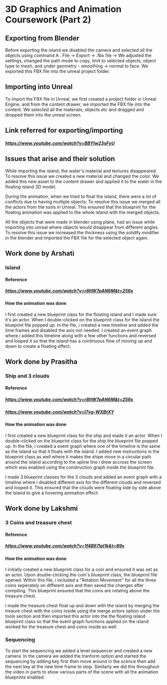 # 3D Graphics and Animation Coursework (Part 2)

## Exporting from Blender
Before exporting the island we disabled the camera and selected all the objects using command A . File -> Export -> .fbx file ->
We adjusted the settings, changed the path mode to copy, limit to selected objects, object type to mesh, and under geometry - smoothing -> normal to face. We exported this FBX file into the unreal project folder. 

## Importing into Unreal
To import the FBX file in Unreal, we first created a project folder in Unreal Engine, and from the content drawer, we imported the FBX file into the content. We selected all the materials, objects etc and dragged and dropped them into the unreal screen. 

## Link referred for exporting/importing
##### https://www.youtube.com/watch?v=BBYIw23sFyU

## Issues that arise and their solution
While importing the island, the water's material and textures disappeared. To resolve this issue we created a new material and changed the color. We added this new asset to the content drawer and applied it to the water in the floating island 3D model. 

During the animation, when we tried to float the island, there were a lot of conflicts due to having multiple objects. To resolve this issue we merged all the actors from the tools in Unreal. This ensured that the blueprint for the floating animation was applied to the whole island with the merged objects.

All the objects that were made in blender using plane, had an issue while importing into unreal where objects would disappear from different angles. To resolve this issue we increased the thickness using the solidify modifier in the blender and imported the FBX file for the selected object again. 

## Work done by Arshati
### Island
#### Reference
##### https://www.youtube.com/watch?v=r8ltW7pAN6M&t=256s
#### How the animation was done

I first created a new blueprint class for the floating island and I made sure it's an actor. When I double-clicked on the blueprint class for the island the blueprint file popped up. In the file, i created a new timeline and added the time frames and disabled the axis not needed. 
i created an event graph where i added this timeline along with a few other functions and reversed and looped it so that the island has a continuous flow of moving up and down to create a floating effect.

## Work done by Prasitha
### Ship and 3 clouds
#### Reference
##### https://www.youtube.com/watch?v=r8ltW7pAN6M&t=256s
##### https://www.youtube.com/watch?v=I7vg-WXBtXY
#### How the animation was done

I first created a new blueprint class for the ship and made it an actor. When I double-clicked on the blueprint class for the ship the blueprint file popped up. In the file, i created a event graph where one of the timeline is the same as the island so that it floats with the island. 
I added new instructions in the blueprint class as well where it makes the shipe move in a circular path around the island according to the spline line i drew accross the screen which was enabled using the construction graph inside the blueprint file.

I made 3 blueprint classes for the 3 clouds and added an event graph with a timeline where i disabled different axis for the different clouds and reversed and looped it. This ensured that the clouds were floating side by side above the island to give a hovering animation effect.

## Work done by Lakshmi 
### 3 Coins and treasure chest
#### Reference
##### https://www.youtube.com/watch?v=1f4B67lpI1k&t=89s
#### How the animation was done

I initially created a new blueprint class for a coin and ensured it was set as an actor. Upon double-clicking the coin's blueprint class, the blueprint file opened. 
Within this file, i included a "Rotation Movement" for all the three coins seperately on different axis and then saved the changes after compiling. This blueprint ensured that the coins are rotating above the treasure chest.

I made the treasure chest float up and down with the island by merging the treaure chest with the coins inside using the merge actors option under the tools section and then imported this actor into the the floating island blueprint class so that the event graph functions applied on the island worked for the treasure chest and coins inside as well. 

### Sequencing
To start the sequencing we added a level sequencer and created a new camera. 
In the camera we added the tranform option and started the sequencing by adding key first then move around in the scence then add the next key at the new time frame to stop.
Similarly we did this throughout the video in parts to show various parts of the scene with all the animation blueprints enabled.
